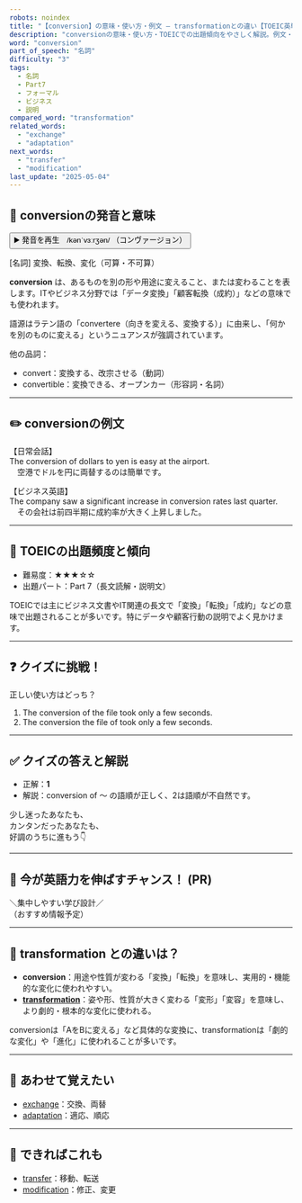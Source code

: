 ```yaml
---
robots: noindex
title: "【conversion】の意味・使い方・例文 ― transformationとの違い【TOEIC英単語】"
description: "conversionの意味・使い方・TOEICでの出題傾向をやさしく解説。例文・クイズ付きでtransformationとの違いもわかりやすく学べます。"
word: "conversion"
part_of_speech: "名詞"
difficulty: "3"
tags:
  - 名詞
  - Part7
  - フォーマル
  - ビジネス
  - 説明
compared_word: "transformation"
related_words:
  - "exchange"
  - "adaptation"
next_words:
  - "transfer"
  - "modification"
last_update: "2025-05-04"
---
```


## 🔰 conversionの発音と意味

<button class="play-audio" onclick="playTTS('conversion')">
  <span class="play-audio-main">
    ▶️ 発音を再生　/kənˈvɜːrʒən/
  </span>
  <span class="play-audio-sub">
    （コンヴァージョン）
  </span>
</button>

[名詞] 変換、転換、変化（可算・不可算）

**conversion** は、あるものを別の形や用途に変えること、または変わることを表します。ITやビジネス分野では「データ変換」「顧客転換（成約）」などの意味でも使われます。

語源はラテン語の「convertere（向きを変える、変換する）」に由来し、「何かを別のものに変える」というニュアンスが強調されています。

他の品詞：  
- convert：変換する、改宗させる（動詞）
- convertible：変換できる、オープンカー（形容詞・名詞）

---

## ✏️ conversionの例文

【日常会話】  
The conversion of dollars to yen is easy at the airport.  
　空港でドルを円に両替するのは簡単です。

【ビジネス英語】  
The company saw a significant increase in conversion rates last quarter.  
　その会社は前四半期に成約率が大きく上昇しました。

---

## 🎯 TOEICの出題頻度と傾向

- 難易度：★★★☆☆
- 出題パート：Part 7（長文読解・説明文）

TOEICでは主にビジネス文書やIT関連の長文で「変換」「転換」「成約」などの意味で出題されることが多いです。特にデータや顧客行動の説明でよく見かけます。

---

## ❓ クイズに挑戦！

正しい使い方はどっち？

1. The conversion of the file took only a few seconds.  
2. The conversion the file of took only a few seconds.

---

## ✅ クイズの答えと解説

- 正解：**1**
- 解説：conversion of ～ の語順が正しく、2は語順が不自然です。

少し迷ったあなたも、  
カンタンだったあなたも、  
好調のうちに進もう👇️

---

## 🚀 今が英語力を伸ばすチャンス！ (PR)

<div class="info-center">
＼集中しやすい学び設計／<br>  
（おすすめ情報予定）
</div>

---

## 🤔  transformation との違いは？

- **conversion**：用途や性質が変わる「変換」「転換」を意味し、実用的・機能的な変化に使われやすい。
- **[transformation](/word/transformation/)**：姿や形、性質が大きく変わる「変形」「変容」を意味し、より劇的・根本的な変化に使われる。

conversionは「AをBに変える」など具体的な変換に、transformationは「劇的な変化」や「進化」に使われることが多いです。

---

## 🧩 あわせて覚えたい

- [exchange](/word/exchange/)：交換、両替
- [adaptation](/word/adaptation/)：適応、順応

---

## 📖 できればこれも

- [transfer](/word/transfer/)：移動、転送
- [modification](/word/modification/)：修正、変更

<!-- cvid: aid30_bid38 -->
